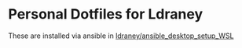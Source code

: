 # Personal Dotfiles for Ldraney
These are installed via ansible in [ldraney/ansible_desktop_setup_WSL](https://github.com/ldraney/ansible_desktop_setup_WSL)

